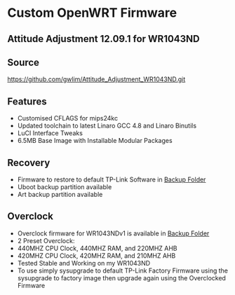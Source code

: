 Custom OpenWRT Firmware
=======================

Attitude Adjustment 12.09.1 for WR1043ND
----------------------------------------

Source
------

https://github.com/gwlim/Attitude_Adjustment_WR1043ND.git

Features
--------

* Customised CFLAGS for mips24kc
* Updated toolchain to latest Linaro GCC 4.8 and Linaro Binutils
* LuCI Interface Tweaks
* 6.5MB Base Image with Installable Modular Packages

Recovery
--------

* Firmware to restore to default TP-Link Software in [Backup Folder](https://github.com/gwlim/Openwrt_Firmware/tree/master/TP-Link_TL-WR1043ND/BackUp_Image)
* Uboot backup partition available
* Art backup partition available

Overclock
---------

* Overclock firmware for WR1043NDv1 is available in [Backup Folder](https://github.com/gwlim/Openwrt_Firmware/tree/master/TP-Link_TL-WR1043ND/BackUp_Image)
* 2 Preset Overclock: 
* 440MHZ CPU Clock, 440MHZ RAM, and 220MHZ AHB
* 420MHZ CPU Clock, 420MHZ RAM, and 210MHZ AHB
* Tested Stable and Working on my WR1043ND
* To use simply sysupgrade to default TP-Link Factory Firmware using the sysupgrade to factory image then upgrade again using the Overclocked Firmware

